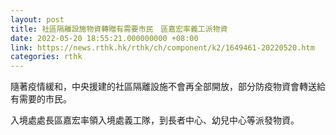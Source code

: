 ```yaml
---
layout: post
title: 社區隔離設施物資轉贈有需要市民　區嘉宏率義工派物資
date: 2022-05-20 18:55:21.000000000 +08:00
link: https://news.rthk.hk/rthk/ch/component/k2/1649461-20220520.htm
categories: rthk
---
```


隨著疫情緩和，中央援建的社區隔離設施不會再全部開放，部分防疫物資會轉送給有需要的市民。

入境處處長區嘉宏率領入境處義工隊，到長者中心、幼兒中心等派發物資。
